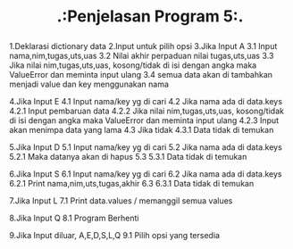 # <p align="center">.:Penjelasan Program 5:.</p>

1.Deklarasi dictionary data
2.Input untuk pilih opsi
3.Jika Input A
	3.1 Input nama,nim,tugas,uts,uas
	3.2 Nilai akhir perpaduan nilai tugas,uts,uas
	3.3 Jika nilai nim,tugas,uts,uas, kosong/tidak di isi dengan angka maka ValueError dan meminta input ulang
	3.4 semua data akan di tambahkan menjadi value dan key menggunakan nama
	
4.Jika Input E
	4.1 Input nama/key yg di cari
	4.2 Jika nama ada di data.keys
		4.2.1 Input pembaruan data
		4.2.2 Jika nilai nim,tugas,uts,uas, kosong/tidak di isi dengan angka maka ValueError dan meminta input ulang
		4.2.3 Input akan menimpa data yang lama
	4.3 Jika tidak
		4.3.1 Data tidak di temukan
		
5.Jika Input D
	5.1 Input nama/key yg di cari
	5.2 Jika nama ada di data.keys
		5.2.1 Maka datanya akan di hapus
	5.3
		5.3.1 Data tidak di temukan
		
6.Jika Input S
	6.1 Input nama/key yg di cari
	6.2 Jika nama ada di data.keys
		6.2.1 Print nama,nim,uts,tugas,akhir
	6.3
		6.3.1 Data tidak di temukan

7.Jika Input L
	7.1 Print data.values / memanggil semua values
	
8.Jika Input Q
	8.1 Program Berhenti

9.Jika Input diluar, A,E,D,S,L,Q
	9.1 Pilih opsi yang tersedia
